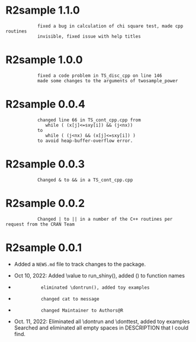 # R2sample 1.1.0
                fixed a bug in calculation of chi square test, made cpp routines 
                invisible, fixed issue with help titles
                  
# R2sample 1.0.0
 
                fixed a code problem in TS_disc_cpp on line 146
                made some changes to the arguments of twosample_power   

# R2sample 0.0.4

                changed line 66 in TS_cont_cpp.cpp from 
                   while ( (x[j]<=sxy[i]) && (j<nx))
                to
                   while ( (j<nx) && (x[j]<=sxy[i]) )   
                to avoid heap-buffer-overflow error.   
                   

# R2sample 0.0.3

                Changed & to && in a TS_cont_cpp.cpp

# R2sample 0.0.2

                Changed | to || in a number of the C++ routines per request from the CRAN Team  

# R2sample 0.0.1

* Added a `NEWS.md` file to track changes to the package.

* Oct 10, 2022: Added \value to run_shiny(), added () to function names
*               eliminated \dontrun(), added toy examples
*               changed cat to message
*               changed Maintainer to Authors@R  
* Oct. 11, 2022: Eliminated all \dontrun and \donttest, added toy examples
                 Searched and eliminated all empty spaces in DESCRIPTION that I could find.  


              
